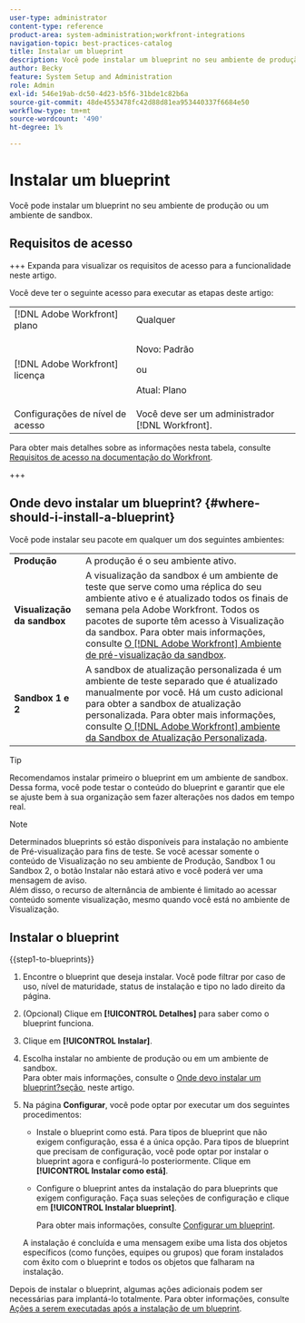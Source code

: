 ```yaml
---
user-type: administrator
content-type: reference
product-area: system-administration;workfront-integrations
navigation-topic: best-practices-catalog
title: Instalar um blueprint
description: Você pode instalar um blueprint no seu ambiente de produção ou um ambiente de sandbox.
author: Becky
feature: System Setup and Administration
role: Admin
exl-id: 546e19ab-dc50-4d23-b5f6-31bde1c82b6a
source-git-commit: 48de4553478fc42d88d81ea953440337f6684e50
workflow-type: tm+mt
source-wordcount: '490'
ht-degree: 1%

---
```


# Instalar um blueprint

<!-- Audited: 5/2025 -->

Você pode instalar um blueprint no seu ambiente de produção ou um ambiente de sandbox.

## Requisitos de acesso

+++ Expanda para visualizar os requisitos de acesso para a funcionalidade neste artigo.

Você deve ter o seguinte acesso para executar as etapas deste artigo:

<table style="table-layout:auto"> 
 <col> 
 <col> 
 <tbody> 
  <tr> 
   <td role="rowheader">[!DNL Adobe Workfront] plano</td> 
   <td>Qualquer</td> 
  </tr> 
  <tr> 
   <td role="rowheader">[!DNL Adobe Workfront] licença</td> 
   <td>
   <p>Novo: Padrão</p>
   <p>ou</p>
   <p>Atual: Plano</p></td> 
  </tr> 
  <tr> 
   <td role="rowheader">Configurações de nível de acesso</td> 
   <td>Você deve ser um administrador [!DNL Workfront]. </td> 
  </tr> 
 </tbody> 
</table>

Para obter mais detalhes sobre as informações nesta tabela, consulte [Requisitos de acesso na documentação do Workfront](/help/quicksilver/administration-and-setup/add-users/access-levels-and-object-permissions/access-level-requirements-in-documentation.md).

+++

## Onde devo instalar um blueprint? {#where-should-i-install-a-blueprint}

Você pode instalar seu pacote em qualquer um dos seguintes ambientes:

<table style="table-layout:auto">
        <tr>
        <td><strong>Produção</strong></td>
        <td>A produção é o seu ambiente ativo.</td>
    </tr>
    <tr>
        <td><strong>Visualização da sandbox</strong></td>
        <td>A visualização da sandbox é um ambiente de teste que serve como uma réplica do seu ambiente ativo e é atualizado todos os finais de semana pela Adobe Workfront. Todos os pacotes de suporte têm acesso à Visualização da sandbox. Para obter mais informações, consulte <a href="../../administration-and-setup/set-up-workfront/workfront-testing-environments/wf-preview-sandbox-environment.md">O [!DNL Adobe Workfront] Ambiente de pré-visualização da sandbox</a>.</td>
    </tr>
    <tr>
        <td><strong>Sandbox 1 e 2</strong></td>
        <td>A sandbox de atualização personalizada é um ambiente de teste separado que é atualizado manualmente por você. Há um custo adicional para obter a sandbox de atualização personalizada. Para obter mais informações, consulte <a href="../../administration-and-setup/set-up-workfront/workfront-testing-environments/wf-custom-refresh-sandbox-environment.md">O [!DNL Adobe Workfront] ambiente da Sandbox de Atualização Personalizada</a>.</td>
    </tr>
</table>

>[!TIP]
>
>Recomendamos instalar primeiro o blueprint em um ambiente de sandbox. Dessa forma, você pode testar o conteúdo do blueprint e garantir que ele se ajuste bem à sua organização sem fazer alterações nos dados em tempo real.

>[!NOTE]
>
>Determinados blueprints só estão disponíveis para instalação no ambiente de Pré-visualização para fins de teste. Se você acessar somente o conteúdo de Visualização no seu ambiente de Produção, Sandbox 1 ou Sandbox 2, o botão Instalar não estará ativo e você poderá ver uma mensagem de aviso.\
>Além disso, o recurso de alternância de ambiente é limitado ao acessar conteúdo somente visualização, mesmo quando você está no ambiente de Visualização.

## Instalar o blueprint

{{step1-to-blueprints}}

1. Encontre o blueprint que deseja instalar. Você pode filtrar por caso de uso, nível de maturidade, status de instalação e tipo no lado direito da página.
1. (Opcional) Clique em **[!UICONTROL Detalhes]** para saber como o blueprint funciona.
1. Clique em **[!UICONTROL Instalar]**.
1. Escolha instalar no ambiente de produção ou em um ambiente de sandbox.\
   Para obter mais informações, consulte o [Onde devo instalar um blueprint?seção &#x200B;](#where-should-i-install-a-blueprint) neste artigo.
1. Na página **Configurar**, você pode optar por executar um dos seguintes procedimentos:

   * Instale o blueprint como está. Para tipos de blueprint que não exigem configuração, essa é a única opção. Para tipos de blueprint que precisam de configuração, você pode optar por instalar o blueprint agora e configurá-lo posteriormente. Clique em **[!UICONTROL Instalar como está]**.
   * Configure o blueprint antes da instalação do para blueprints que exigem configuração. Faça suas seleções de configuração e clique em **[!UICONTROL Instalar blueprint]**.

     Para obter mais informações, consulte [Configurar um blueprint](../../administration-and-setup/blueprints/configure-template-package.md).

   A instalação é concluída e uma mensagem exibe uma lista dos objetos específicos (como funções, equipes ou grupos) que foram instalados com êxito com o blueprint e todos os objetos que falharam na instalação.

Depois de instalar o blueprint, algumas ações adicionais podem ser necessárias para implantá-lo totalmente. Para obter informações, consulte [Ações a serem executadas após a instalação de um blueprint](../../administration-and-setup/blueprints/best-next-actions-after-install.md).
